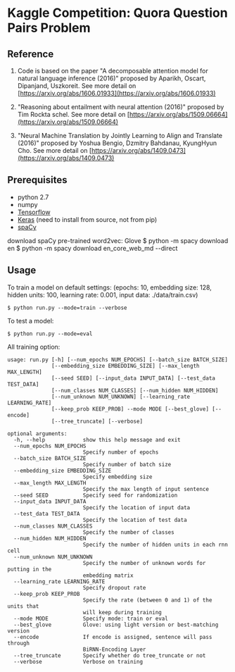 # Kaggle Competition: Quora Question Pairs Problem

Reference
---------

1. Code is based on the paper "A decomposable attention model for natural language inference (2016)" proposed by Aparikh, Oscart, Dipanjand, Uszkoreit. See more detail on [https://arxiv.org/abs/1606.01933](https://arxiv.org/abs/1606.01933)

2. "Reasoning about entailment with neural attention (2016)" proposed by Tim Rockta schel. See more detail on [https://arxiv.org/abs/1509.06664](https://arxiv.org/abs/1509.06664)

3. "Neural Machine Translation by Jointly Learning to Align and Translate (2016)" proposed by Yoshua Bengio, Dzmitry Bahdanau, KyungHyun Cho. See more detail on [https://arxiv.org/abs/1409.0473](https://arxiv.org/abs/1409.0473)


Prerequisites
-------------

- python 2.7
- numpy
- [Tensorflow](https://www.tensorflow.org/)
- [Keras](https://github.com/fchollet/keras) (need to install from source, not from pip)
- [spaCy](https://spacy.io)

download spaCy pre-trained word2vec: Glove
    $ python -m spacy download en
    $ python -m spacy download en_core_web_md --direct


Usage
-----

To train a model on default settings: (epochs: 10, embedding size: 128, hidden units: 100, learning rate: 0.001, input data: ./data/train.csv)

    $ python run.py --mode=train --verbose

To test a model:

    $ python run.py --mode=eval


All training option:
```
usage: run.py [-h] [--num_epochs NUM_EPOCHS] [--batch_size BATCH_SIZE]
              [--embedding_size EMBEDDING_SIZE] [--max_length MAX_LENGTH]
              [--seed SEED] [--input_data INPUT_DATA] [--test_data TEST_DATA]
              [--num_classes NUM_CLASSES] [--num_hidden NUM_HIDDEN]
              [--num_unknown NUM_UNKNOWN] [--learning_rate LEARNING_RATE]
              [--keep_prob KEEP_PROB] --mode MODE [--best_glove] [--encode]
              [--tree_truncate] [--verbose]

optional arguments:
  -h, --help            show this help message and exit
  --num_epochs NUM_EPOCHS
                        Specify number of epochs
  --batch_size BATCH_SIZE
                        Specify number of batch size
  --embedding_size EMBEDDING_SIZE
                        Specify embedding size
  --max_length MAX_LENGTH
                        Specify the max length of input sentence
  --seed SEED           Specify seed for randomization
  --input_data INPUT_DATA
                        Specify the location of input data
  --test_data TEST_DATA
                        Specify the location of test data
  --num_classes NUM_CLASSES
                        Specify the number of classes
  --num_hidden NUM_HIDDEN
                        Specify the number of hidden units in each rnn cell
  --num_unknown NUM_UNKNOWN
                        Specify the number of unknown words for putting in the
                        embedding matrix
  --learning_rate LEARNING_RATE
                        Specify dropout rate
  --keep_prob KEEP_PROB
                        Specify the rate (between 0 and 1) of the units that
                        will keep during training
  --mode MODE           Specify mode: train or eval
  --best_glove          Glove: using light version or best-matching version
  --encode              If encode is assigned, sentence will pass through
                        BiRNN-Encoding Layer
  --tree_truncate       Specify whether do tree_truncate or not
  --verbose             Verbose on training
```
